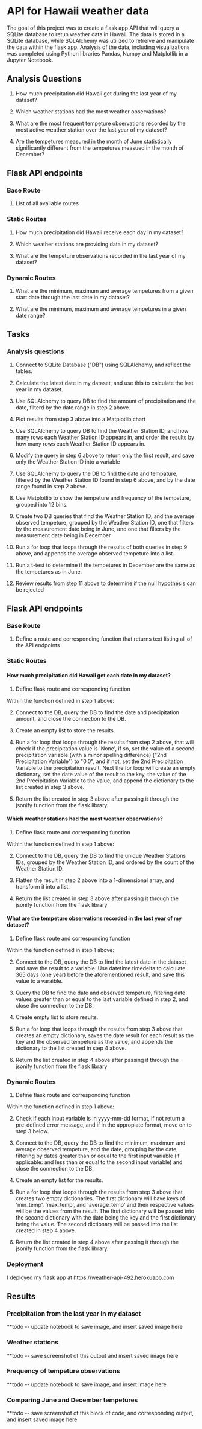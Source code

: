# API for Hawaii weather data

The goal of this project was to create a flask app API that will query a SQLite database to retun weather data in Hawaii. The data is stored in a SQLite database, while SQLAlchemy was utilized to retreive and manipulate the data within the flask app. Analysis of the data, including visualizations was completed using Python libraries Pandas, Numpy and Matplotlib in a Jupyter Notebook. 

## Analysis Questions

1. How much precipitation did Hawaii get during the last year of my dataset?

2. Which weather stations had the most weather observations?

3. What are the most frequent tempeture observations recorded by the most active weather station over the last year of my dataset? 

4. Are the tempetures measured in the month of June statistically significantly different from the tempetures measued in the month of December? 

## Flask API endpoints

### Base Route

1. List of all available routes

### Static Routes

1. How much precipitation did Hawaii receive each day in my dataset?

2. Which weather stations are providing data in my dataset? 

3. What are the tempeture observations recorded in the last year of my dataset? 

### Dynamic Routes

1. What are the minimum, maximum and average tempetures from a given start date through the last date in my dataset?

2. What are the minimum, maximum and average tempetures in a given date range? 

## Tasks

### Analysis questions

1. Connect to SQLite Database ("DB") using SQLAlchemy, and reflect the tables.

2. Calculate the latest date in my dataset, and use this to calculate the last year in my dataset.

3. Use SQLAlchemy to query DB to find the amount of precipitation and the date, filterd by the date range in step 2 above. 

4. Plot results from step 3 above into a Matplotlib chart

5. Use SQLAlchemy to query DB to find the Weather Station ID, and how many rows each Weather Station ID appears in, and order the results by how many rows each Weather Station ID appears in. 

6. Modify the query in step 6 above to return only the first result, and save only the Weather Station ID into a variable

7. Use SQLAlchemy to query the DB to find the date and tempature, filtered by the Weather Station ID found in step 6 above, and by the date range found in step 2 above. 

8. Use Matplotlib to show the tempeture and frequency of the tempeture, grouped into 12 bins. 

9. Create two DB queries that find the Weather Station ID, and the average observed tempeture, grouped by the Weather Station ID, one that filters by the measurement date being in June, and one that filters by the measurement date being in December

10. Run a for loop that loops through the results of both queries in step 9 above, and appends the average observed tempeture into a list. 

11. Run a t-test to determine if the tempetures in December are the same as the tempetures as in June. 

12. Review results from step 11 above to determine if the null hypothesis can be rejected

## Flask API endpoints

### Base Route

1. Define a route and corresponding function that returns text listing all of the API endpoints

### Static Routes

#### How much precipitation did Hawaii get each date in my dataset?

1. Define flask route and corresponding function

Within the function defined in step 1 above:

2. Connect to the DB, query the DB to find the date and precipitation amount, and close the connection to the DB.

3. Create an empty list to store the results. 

4. Run a for loop that loops through the results from step 2 above, that will check if the precipitation value is 'None', if so, set the value of a second precipitation variable (with a minor spelling difference) ("2nd Precipitation Variable") to "0.0", and if not, set the 2nd Precipitation Variable to the precipitation result. Next the for loop will create an empty dictionary, set the date value of the result to the key,  the value of the 2nd Precipitation Variable to the value, and append the dictionary to the list created in step 3 above.

5. Return the list created in step 3 above after passing it through the jsonify function from the flask library.

#### Which weather stations had the most weather observations?

1. Define flask route and corresponding function

Within the function defined in step 1 above:

2. Connect to the DB, query the DB to find the unique Weather Stations IDs, grouped by the Weather Station ID, and ordered by the count of the Weather Station ID.

3. Flatten the result in step 2 above into a 1-dimensional array, and transform it into a list.

4. Return the list created in step 3 above after passing it through the jsonify function from the flask library

#### What are the tempeture observations recorded in the last year of my dataset? 

1. Define flask route and corresponding function

Within the function defined in step 1 above:

2. Connect to the DB, query the DB to find the latest date in the dataset and save the result to a variable. Use datetime.timedelta to calculate 365 days (one year) before the aforementioned result, and save this value to a varaible. 

3. Query the DB to find the date and observed tempeture, filtering date values greater than or equal to the last variable defined in step 2, and close the connection to the DB.

4. Create empty list to store results. 

5. Run a for loop that loops through the results from step 3 above that creates an empty dictionary, saves the date result for each result as the key and the observed tempeture as the value, and appends the dictionary to the list created in step 4 above.

6. Return the list created in step 4 above after passing it through the jsonify function from the flask library

### Dynamic Routes

1. Define flask route and corresponding function

Within the function defined in step 1 above:

2. Check if each input variable is in yyyy-mm-dd format, if not return a pre-defined error message, and if in the appropiate format, move on to step 3 below.

3. Connect to the DB, query the DB to find the minimum, maximum and average observed tempeture, and the date, grouping by the date, filtering by dates greater than or equal to the first input variable (if applicable: and less than or equal to the second input variable) and close the connection to the DB. 

4. Create an empty list for the results.

5. Run a for loop that loops through the results from step 3 above that creates two empty dictionaries. The first dictionary will have keys of 'min_temp', 'max_temp', and 'average_temp' and their respective values will be the values from the result. The first dictionary will be passed into the second dictionary with the date being the key and the first dictionary being the value. The second dictionary will be passed into the list created in step 4 above. 

6. Return the list created in step 4 above after passing it through the jsonify function from the flask library.


### Deployment

I deployed my flask app at https://weather-api-492.herokuapp.com 

## Results

### Precipitation from the last year in my dataset

**todo -- update notebook to save image, and insert saved image here

### Weather stations

**todo -- save screenshot of this output and insert saved image here

### Frequency of tempeture observations

**todo -- update notebook to save image, and insert image here

### Comparing June and December tempetures

**todo -- save screenshot of this block of code, and corresponding output, and insert saved image here

